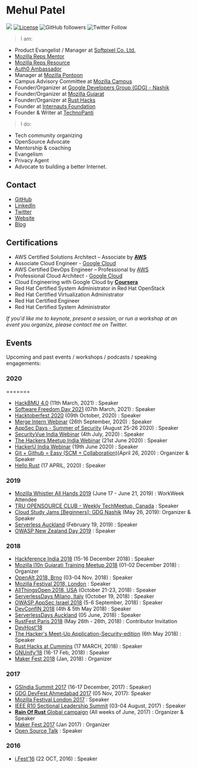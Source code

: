 # Mehul Patel

[![](https://img.shields.io/badge/Mehul-Patel-brightgreen.svg?colorB=00ff00)](https://www.rowdymehul.com)
[![License](https://img.shields.io/badge/License-Apache%202.0-blue.svg)](https://opensource.org/licenses/Apache-2.0)
![GitHub followers](https://img.shields.io/github/followers/rowdymehul?style=social)
![Twitter Follow](https://img.shields.io/twitter/follow/rowdymehul?style=social)

> I am:

* Product Evangelist / Manager at [Softpixel Co. Ltd.](https://www.linkedin.com/company/softpixel-co)
* [Mozilla Reps Mentor](https://reps.mozilla.org/u/rowdymehul/ ) 
* [Mozilla Reps Resource](https://wiki.mozilla.org/Reps/Resources)
* [Auth0 Ambassador](https://auth0.com/ambassador-program)
* Manager at [Mozilla Pontoon](https://pontoon.mozilla.org/gu-IN/)
* Campus Advisory Committee at [Mozilla Campus](https://campus.mozilla.community/)
* Founder/Organizer at [Google Developers Group (GDG) - Nashik](https://www.meetup.com/GDG-Nashik/)
* Founder/Organizer at [Mozilla Gujarat](https://twitter.com/mozguj)
* Founder/Organizer at [Rust Hacks](https://twitter.com/rusthack)
* Founder at [Internauts Foundation](https://twitter.com/Internautsorg)
* Founder & Writer at [TechnoPanti](medium.com/technopanti)

> I do:

* Tech community organizing
* OpenSource Advocate
* Mentorship & coaching
* Evangelism
* Privacy Agent
* Advocate to building a better Internet.

## Contact

* [GitHub](https://github.com/nomadicmehul/)
* [LinkedIn](https://www.linkedin.com/in/nomadicmehul)
* [Twitter](https://twitter.com/nomadicmehul)
* [Website](http://www.nomadicmehul.com/)
* [Blog](https://medium.com/@nomadicmehul)

##  Certifications 

* AWS Certified Solutions Architect – Associate by [**AWS**](https://www.youracclaim.com/badges/4a4407fe-af92-4c80-8f9f-4d7651cab08f)
* Associate Cloud Engineer - [Google Cloud](https://www.credential.net/70b9d3cd-e34d-4c7a-b300-c5aaa8f9e4fd)
* AWS Certified DevOps Engineer – Professional by [AWS](https://www.youracclaim.com/badges/357c9da9-bbab-4c42-b04d-bb37cd2bf0ca)
* Professional Cloud Architect - [Google Cloud](https://www.credential.net/8e95aac7-5990-47d6-a784-fa189dbe7647#gs.br7tu1)
* Cloud Engineering with Google Cloud by [**Coursera**](https://www.coursera.org/account/accomplishments/specialization/certificate/59PG6RVRYURV)
* Red Hat Certified System Administrator in Red Hat OpenStack
* Red Hat Certified Virtualization Administrator
* Red Hat Certified Engineer
* Red Hat Certified System Administrator

_If you'd like me to keynote, present a session, or run a workshop at an event you organize, please contact me on Twitter._


## Events

Upcoming and past events / workshops / podcasts / speaking engagements:

### 2020

=======
* [HackBMU 4.0](https://github.com/rowdymehul/HackBMU-4.0) (11th March, 2021) : Speaker
* [Software Freedom Day 2021](https://github.com/rowdymehul/software-freedom-day-2021) (07th March, 2021) : Speaker
* [Hacktoberfest 2020](https://github.com/rowdymehul/Hacktoberfest-2020) (09th October, 2020) : Speaker
* [Merge Intern Webinar](https://github.com/rowdymehul/Merge-Intern-Webinar) (26th September, 2020) : Speaker
* [AppSec Days - Summer of Security](https://github.com/rowdymehul/AppSec-Days-Summer-of-Security) (August 25-26 2020) : Speaker
* [SecurityVue India Webinar](https://github.com/rowdymehul/SecurityVue-India-Webinar) (4th July, 2020) : Speaker
* [The Hackers Meetup India Webinar](https://github.com/rowdymehul/The-Hackers-Meetup-India-Webinar) (21st June 2020) : Speaker
* [HackerU India Webinar](https://github.com/rowdymehul/HackerU-India-Webinar) (19th June 2020) : Speaker
* [Git + Github = Easy (SCM + Collaboration)](https://www.meetup.com/GDG-Nashik/events/270224329/)(April 26, 2020) : Organizer & Speaker
* [Hello Rust](https://github.com/rowdymehul/Hello-Rust) (17 APRIL, 2020) : Speaker

### 2019


* [Mozilla Whistler All Hands 2019](https://wiki.mozilla.org/All_Hands/Whistler2019) (June 17 - June 21, 2019) : WorkWeek Attendee 
* [TRU OPENSOURCE CLUB - Weekly TechMeetup, Canada](https://trusu.ca/club/open-source-club/git) : Speaker 
* [Cloud Study Jams [Beginners]: GDG Nashik](https://www.meetup.com/GDG-Nashik/events/260845707/) (May 26, 2019): Organizer & Speaker
* [Serverless Auckland](https://www.meetup.com/Serverless-Auckland/events/258553321/) (February 19, 2019) : Speaker
* [OWASP New Zealand Day 2019](https://github.com/rowdymehul/OWASP-New-Zealand-Day-2019) : Speaker

### 2018

* [Hackference India 2018](https://hackference.in/) (15-16 December 2018) : Speaker
* [Mozilla l10n Gujarati Training Meetup 2018](https://reps.mozilla.org/e/mozilla-l10n-gujarati-training-meetup-2018/) (01-02 December 2018) : Organizer
* [OpenAlt 2018, Brno](https://www.openalt.cz/2018/) (03-04 Nov. 2018) : Speaker 
* [Mozilla Festival 2018, London](https://mozillafestival.org/) : Speaker 
* [AllThingsOpen 2018, USA](https://www.allthingsopen.org/) (October 21-23, 2018) : Speaker
* [ServerlessDays Milano, Italy](https://milan.serverlessdays.io/) (October 19, 2018) : Speaker
* [OWASP AppSec Israel 2018](https://2018.appsecil.org/) (5-6 September, 2018) : Speaker
* [DevConfIN 2018](https://devconf.info/in) (4th & 5th May 2018) : Speaker
* [ServerlessDays Auckland](https://serverless.org.nz) (05 June, 2018) : Speaker
* [RustFest Paris 2018](https://paris.rustfest.eu/) (May 26th - 28th, 2018) : Contributor Invitation
* [DevHost’18](https://github.com/rowdymehul/DevHost18)
* [The Hacker's Meet-Up Application-Security-edition](https://github.com/rowdymehul/The-Hackers-Meetup-Application-Security-edition) (6th May 2018) : Speaker
* [Rust Hacks at Cummins](https://github.com/rowdymehul/Rust-Hacks-at-Cummins) (17 MARCH, 2018) : Speaker
* [GNUnify’18](https://github.com/rowdymehul/GNUnify-2018) (16-17 Feb, 2018) : Speaker
* [Maker Fest 2018](http://www.rowdymehul.com/mozilla/maker-fest-2018/) (Jan, 2018) : Organizer

### 2017

* [GSIndia Summit 2017](http://www.rowdymehul.com/mozilla/gsindia-summit-2017/) (16-17 December, 2017) : Speaker)
* [GDG DevFest Ahmedabad 2017](http://www.rowdymehul.com/rust/google-devfest-ahmedabad-2017/) (05 Nov, 2017): Speaker 
* [Mozilla Festival London 2017](https://mozillafestival.org) : Speaker 
* [IEEE R10 Sectional Leadership Summit](http://www.rowdymehul.com/mozilla/mozconnect-with-ieee-r10-sectional-leadership-summit/) (03-04 August, 2017) : Speaker 
* [**Rain Of Rust** Global campaign](http://www.rowdymehul.com/mozilla/rain-of-rust-how-we-did-it/) (All weeks of June, 2017) : Organizer & Speaker
* [Maker Fest 2017](https://blog.mozillaindia.org/1761) (Jan 2017) : Organizer
* [Open Source Talk](http://www.rowdymehul.com/mozilla/why-open-source/) : Speaker 

### 2016


* [i.Fest’16](http://www.rowdymehul.com/mozilla/mozconnect-with-ifest16/) (22 OCT, 2016) : Speaker 

